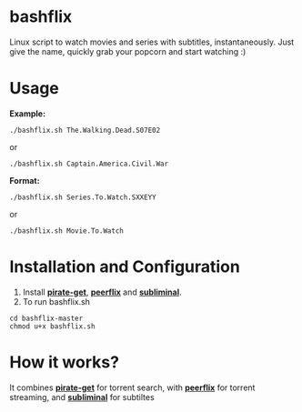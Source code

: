 # bashflix
Linux script to watch movies and series with subtitles, instantaneously. Just give the name, quickly grab your popcorn and start watching :) 

# Usage
**Example:** 
```
./bashflix.sh The.Walking.Dead.S07E02
```
or
```
./bashflix.sh Captain.America.Civil.War
```
**Format:** 
```
./bashflix.sh Series.To.Watch.SXXEYY
```
or
```
./bashflix.sh Movie.To.Watch
``` 
# Installation and Configuration
1. Install [**pirate-get**](https://github.com/vikstrous/pirate-get), [**peerflix**](https://github.com/mafintosh/peerflix) and [**subliminal**](https://github.com/Diaoul/subliminal).
2. To run bashflix.sh
```
cd bashflix-master
chmod u+x bashflix.sh
``` 
# How it works?
It combines [**pirate-get**](https://github.com/vikstrous/pirate-get) for torrent search, with [**peerflix**](https://github.com/mafintosh/peerflix) for torrent streaming, and [**subliminal**](https://github.com/Diaoul/subliminal) for subtiltes








